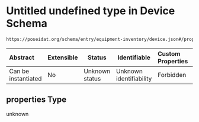 # Untitled undefined type in Device Schema

```txt
https://poseidat.org/schema/entry/equipment-inventory/device.json#/properties
```




| Abstract            | Extensible | Status         | Identifiable            | Custom Properties | Additional Properties | Access Restrictions | Defined In                                                                            |
| :------------------ | ---------- | -------------- | ----------------------- | :---------------- | --------------------- | ------------------- | ------------------------------------------------------------------------------------- |
| Can be instantiated | No         | Unknown status | Unknown identifiability | Forbidden         | Allowed               | none                | [device.json\*](schemas/entry/equipment-inventory/device.json "open original schema") |

## properties Type

unknown
